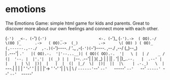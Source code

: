 # emotions
The Emotions Game: simple html game for kids and parents. Great to discover more about our own feelings and connect more with each other. 



 (`-')  _<-. (`-')             (`-')      _                <-. (`-')_  (`-').-> 
 ( OO).-/   \(OO )_      .->   ( OO).->  (_)         .->      \( OO) ) ( OO)_   
(,------.,--./  ,-.)(`-')----. /    '._  ,-(`-')(`-')----. ,--./ ,--/ (_)--\_)  
 |  .---'|   `.'   |( OO).-.  '|'--...__)| ( OO)( OO).-.  '|   \ |  | /    _ /  
(|  '--. |  |'.'|  |( _) | |  |`--.  .--'|  |  )( _) | |  ||  . '|  |)\_..`--.  
 |  .--' |  |   |  | \|  |)|  |   |  |  (|  |_/  \|  |)|  ||  |\    | .-._)   \ 
 |  `---.|  |   |  |  '  '-'  '   |  |   |  |'->  '  '-'  '|  | \   | \       / 
 `------'`--'   `--'   `-----'    `--'   `--'      `-----' `--'  `--'  `-----'  

